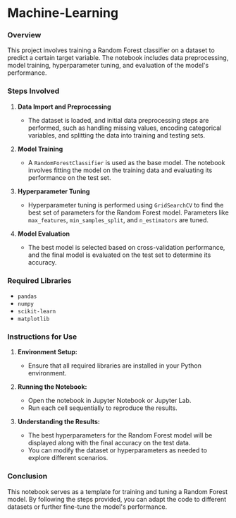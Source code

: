 # Machine-Learning
### Overview

This project involves training a Random Forest classifier on a dataset to predict a certain target variable. The notebook includes data preprocessing, model training, hyperparameter tuning, and evaluation of the model's performance.

### Steps Involved
1. **Data Import and Preprocessing**
   - The dataset is loaded, and initial data preprocessing steps are performed, such as handling missing values, encoding categorical variables, and splitting the data into training and testing sets.

2. **Model Training**
   - A `RandomForestClassifier` is used as the base model. The notebook involves fitting the model on the training data and evaluating its performance on the test set.

3. **Hyperparameter Tuning**
   - Hyperparameter tuning is performed using `GridSearchCV` to find the best set of parameters for the Random Forest model. Parameters like `max_features`, `min_samples_split`, and `n_estimators` are tuned.

4. **Model Evaluation**
   - The best model is selected based on cross-validation performance, and the final model is evaluated on the test set to determine its accuracy.

### Required Libraries
- `pandas`
- `numpy`
- `scikit-learn`
- `matplotlib` 

### Instructions for Use

1. **Environment Setup:**
   - Ensure that all required libraries are installed in your Python environment.

2. **Running the Notebook:**
   - Open the notebook in Jupyter Notebook or Jupyter Lab.
   - Run each cell sequentially to reproduce the results.

3. **Understanding the Results:**
   - The best hyperparameters for the Random Forest model will be displayed along with the final accuracy on the test data.
   - You can modify the dataset or hyperparameters as needed to explore different scenarios.

### Conclusion

This notebook serves as a template for training and tuning a Random Forest model. By following the steps provided, you can adapt the code to different datasets or further fine-tune the model's performance.
